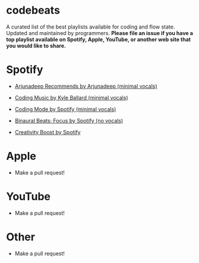 # codebeats
A curated list of the best playlists available for coding and flow state. Updated and maintained by programmers. **Please file an issue if you have a top playlist available on Spotify, Apple, YouTube, or another web site that you would like to share.**

# Spotify

* [Arjunadeep Recommends by Arjunadeep (minimal vocals)](https://open.spotify.com/playlist/1GfH39JcID8aFZ0ZQQVkBk)

* [Coding Music by Kyle Ballard (minimal vocals)](https://open.spotify.com/playlist/2GI6wbTjS4M4QHN8PbsIr0)

* [Coding Mode by Spotify (minimal vocals)](https://open.spotify.com/playlist/37i9dQZF1DX5trt9i14X7j)

* [Binaural Beats: Focus by Spotify (no vocals)](https://open.spotify.com/playlist/37i9dQZF1DX7EF8wVxBVhG)

* [Creativity Boost by Spotify](https://open.spotify.com/playlist/37i9dQZF1DX56qfiUZBncF?si=3859de8afa294039)

# Apple
* Make a pull request!

# YouTube
* Make a pull request!

# Other
* Make a pull request!
